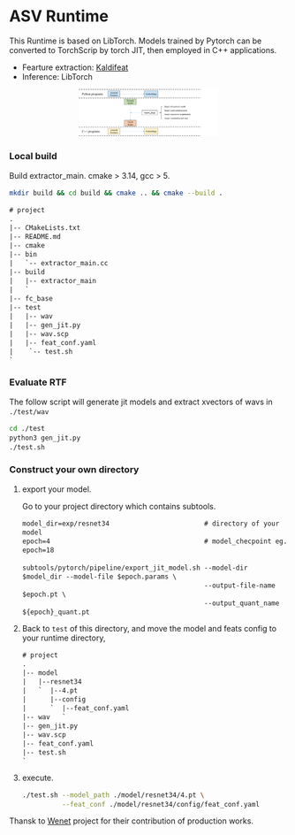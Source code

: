 # ASV Runtime
This Runtime is based on LibTorch. Models trained by Pytorch can be converted to TorchScrip by torch JIT, then employed in C++ applications. 
* Fearture extraction: [Kaldifeat](https://github.com/csukuangfj/kaldifeat)
* Inference: LibTorch

<div align='center'>
<img src="../doc/runtime_deploy.png" width=50% height=50%/>
</div>

### Local build

Build extractor_main. cmake > 3.14, gcc > 5.

```bash
mkdir build && cd build && cmake .. && cmake --build .
```

```
# project
.
|-- CMakeLists.txt
|-- README.md
|-- cmake
|-- bin
|   `-- extractor_main.cc
|-- build
|   |-- extractor_main
|   `
|-- fc_base
|-- test   
|   |-- wav
|   |-- gen_jit.py
|   |-- wav.scp
|   |-- feat_conf.yaml
|    `-- test.sh
`
```
### Evaluate RTF

The follow script will generate jit models and extract xvectors of wavs in `./test/wav`
```bash
cd ./test
python3 gen_jit.py
./test.sh
```
### Construct your own directory

1. export your model. 

    Go to your project directory which contains subtools.

    ```shell
    model_dir=exp/resnet34                        # directory of your model
    epoch=4                                       # model_checpoint eg. epoch=18

    subtools/pytorch/pipeline/export_jit_model.sh --model-dir $model_dir --model-file $epoch.params \
                                                  --output-file-name $epoch.pt \
                                                  --output_quant_name ${epoch}_quant.pt
    ```
2. Back to `test` of this directory, and move the model and feats config to your runtime directory, 
    ```
    # project
    .
    |-- model
    |   |--resnet34
    |   `  |--4.pt
    |      |--config
    |      `  |--feat_conf.yaml
    |-- wav   `
    |-- gen_jit.py
    |-- wav.scp
    |-- feat_conf.yaml
    |-- test.sh
    `

3. execute. 
    ```bash
    ./test.sh --model_path ./model/resnet34/4.pt \
              --feat_conf ./model/resnet34/config/feat_conf.yaml
    ```
Thansk to [Wenet](https://github.com/wenet-e2e/wenet/tree/main/runtime) project for their contribution of production works.
